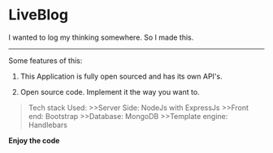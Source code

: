 # LiveBlog
I wanted to log my thinking somewhere. So I made this.

___
Some features of this:

1. This Application is fully open sourced and has its own API's.

2. Open source code. Implement it the way you want to.

> Tech stack Used:
	>>Server Side: NodeJs with ExpressJs
 	>>Front end: Bootstrap
 	>>Database: MongoDB
 	>>Template engine: Handlebars

**Enjoy the code**


